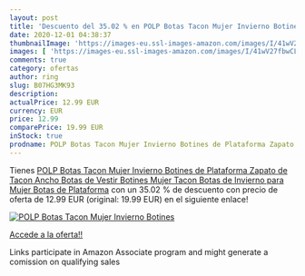 ```yaml
---
layout: post
title: 'Descuento del 35.02 % en POLP Botas Tacon Mujer Invierno Botines '
date: 2020-12-01 04:38:37
thumbnailImage: 'https://images-eu.ssl-images-amazon.com/images/I/41wV27fbwCL._SL200_.jpg'
images: [ 'https://images-eu.ssl-images-amazon.com/images/I/41wV27fbwCL._SL200_.jpg' ]
comments: true
category: ofertas
author: ring
slug: B07HG3MK93
description:
actualPrice: 12.99 EUR
currency: EUR
price: 12.99
comparePrice: 19.99 EUR
inStock: true
prodname: POLP Botas Tacon Mujer Invierno Botines de Plataforma Zapato de Tacon Ancho Botas de Vestir Botines Mujer Tacon Botas de Invierno para Mujer Botas de Plataforma
---
```


Tienes [POLP Botas Tacon Mujer Invierno Botines de Plataforma Zapato de Tacon Ancho Botas de Vestir Botines Mujer Tacon Botas de Invierno para Mujer Botas de Plataforma](https://www.amazon.es/dp/B07HG3MK93/?tag=tolees-21) con un 35.02 % de descuento con precio de oferta de 12.99 EUR (original: 19.99 EUR) en el siguiente enlace!

[![POLP Botas Tacon Mujer Invierno Botines ](https://images-eu.ssl-images-amazon.com/images/I/41wV27fbwCL._SL200_.jpg)](https://www.amazon.es/dp/B07HG3MK93/?tag=tolees-21)

[Accede a la oferta!!](https://www.amazon.es/dp/B07HG3MK93/?tag=tolees-21)

Links participate in Amazon Associate program and might generate a comission on qualifying sales


